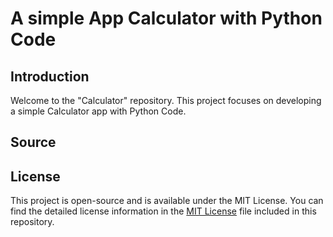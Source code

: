 # A simple App Calculator with Python Code

## Introduction

Welcome to the "Calculator" repository. This project focuses on developing a simple Calculator app with Python Code.

## Source


## License

This project is open-source and is available under the MIT License. You can find the detailed license information in the [MIT License](LICENSE) file included in this repository.
